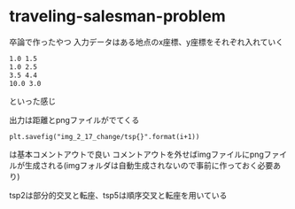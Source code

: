 # traveling-salesman-problem
卒論で作ったやつ
入力データはある地点のx座標、y座標をそれぞれ入れていく
```:input.txt
1.0 1.5
1.0 2.5
3.5 4.4
10.0 3.0
```
といった感じ

出力は距離とpngファイルがでてくる
```
plt.savefig("img_2_17_change/tsp{}".format(i+1)) 
```
は基本コメントアウトで良い
コメントアウトを外せばimgファイルにpngファイルが生成される(imgフォルダは自動生成されないので事前に作っておく必要あり)

tsp2は部分的交叉と転座、tsp5は順序交叉と転座を用いている

